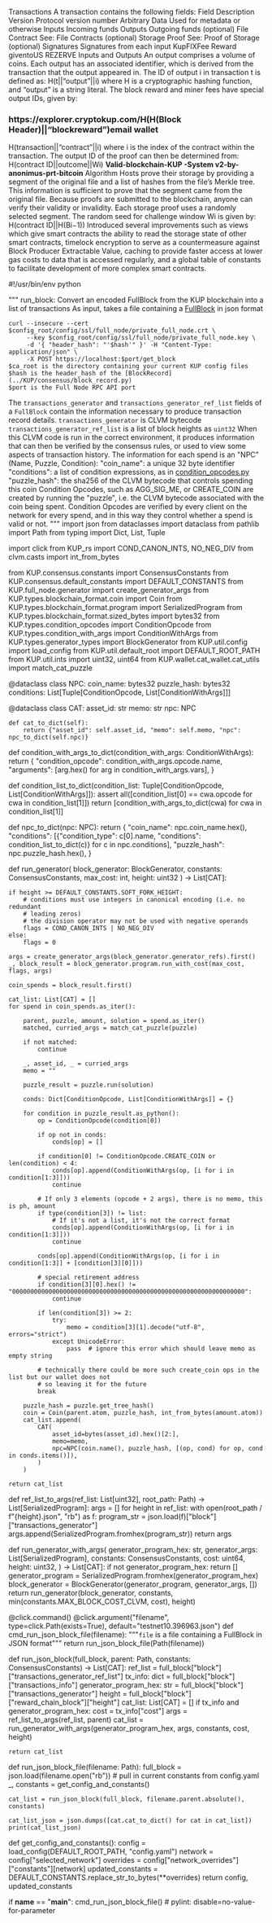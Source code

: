 Transactions
A transaction contains the following fields:
Field Description
Version Protocol version number
Arbitrary Data Used for metadata or otherwise
Inputs Incoming funds
Outputs Outgoing funds (optional)
File Contract See: File Contracts (optional)
Storage Proof See: Proof of Storage (optional)
Signatures Signatures from each input
KupFIXFee Reward giventoUS REZERVE
Inputs and Outputs
An output comprises a volume of coins. Each output
has an associated identifier, which is derived from the
transaction that the output appeared in. The ID of
output i in transaction t is defined as:
H(t||“output”||i)
where H is a cryptographic hashing function, and
“output” is a string literal. The block reward and
miner fees have special output IDs, given by:
<h3>https://explorer.cryptokup.com/H(H(Block Header)||“blockreward”)email wallet</h3>
H(transaction||“contract”||i)
where i is the index of the contract within the transaction. The output ID of the proof can then be determined from:
H(contract ID||outcome||Wi)
<b>Valid-blockchain-KUP -System v2-by-anonimus-prt-bitcoin</b>
Algorithm
Hosts prove their storage by providing a segment of
the original file and a list of hashes from the file’s
Merkle tree. This information is sufficient to prove
that the segment came from the original file. Because
proofs are submitted to the blockchain, anyone can
verify their validity or invalidity. Each storage proof
uses a randomly selected segment. The random seed
for challenge window Wi
is given by:
H(contract ID||H(Bi−1))
Introduced several improvements such as views which give smart contracts the ability to read the storage state of other smart contracts, timelock encryption to serve as a countermeasure against Block Producer Extractable Value, caching to provide faster access at lower gas costs to data that is accessed regularly, and a global table of constants to facilitate development of more complex smart contracts.
<!---
CryptoKup/CryptoKup is a ✨ special ✨.
You can click the Preview link to take a look at your changes.
--->

#!/usr/bin/env python

"""
run_block: Convert an encoded FullBlock from the KUP blockchain into a list of transactions
As input, takes a file containing a [FullBlock](../KUP/types/full_block.py) in json format
```
curl --insecure --cert $config_root/config/ssl/full_node/private_full_node.crt \
     --key $config_root/config/ssl/full_node/private_full_node.key \
     -d '{ "header_hash": "'$hash'" }' -H "Content-Type: application/json" \
     -X POST https://localhost:$port/get_block
$ca_root is the directory containing your current KUP config files
$hash is the header_hash of the [BlockRecord](../KUP/consensus/block_record.py)
$port is the Full Node RPC API port
```
The `transactions_generator` and `transactions_generator_ref_list` fields of a `FullBlock`
contain the information necessary to produce transaction record details.
`transactions_generator` is CLVM bytecode
`transactions_generator_ref_list` is a list of block heights as `uint32`
When this CLVM code is run in the correct environment, it produces information that can
then be verified by the consensus rules, or used to view some aspects of transaction history.
The information for each spend is an "NPC" (Name, Puzzle, Condition):
        "coin_name": a unique 32 byte identifier
        "conditions": a list of condition expressions, as in [condition_opcodes.py](../KUP/types/condition_opcodes.py)
        "puzzle_hash": the sha256 of the CLVM bytecode that controls spending this coin
Condition Opcodes, such as AGG_SIG_ME, or CREATE_COIN are created by running the "puzzle", i.e. the CLVM bytecode
associated with the coin being spent. Condition Opcodes are verified by every client on the network for every spend,
and in this way they control whether a spend is valid or not.
"""
import json
from dataclasses import dataclass
from pathlib import Path
from typing import Dict, List, Tuple

import click
from KUP_rs import COND_CANON_INTS, NO_NEG_DIV
from clvm.casts import int_from_bytes

from KUP.consensus.constants import ConsensusConstants
from KUP.consensus.default_constants import DEFAULT_CONSTANTS
from KUP.full_node.generator import create_generator_args
from KUP.types.blockchain_format.coin import Coin
from KUP.types.blockchain_format.program import SerializedProgram
from KUP.types.blockchain_format.sized_bytes import bytes32
from KUP.types.condition_opcodes import ConditionOpcode
from KUP.types.condition_with_args import ConditionWithArgs
from KUP.types.generator_types import BlockGenerator
from KUP.util.config import load_config
from KUP.util.default_root import DEFAULT_ROOT_PATH
from KUP.util.ints import uint32, uint64
from KUP.wallet.cat_wallet.cat_utils import match_cat_puzzle


@dataclass
class NPC:
    coin_name: bytes32
    puzzle_hash: bytes32
    conditions: List[Tuple[ConditionOpcode, List[ConditionWithArgs]]]


@dataclass
class CAT:
    asset_id: str
    memo: str
    npc: NPC

    def cat_to_dict(self):
        return {"asset_id": self.asset_id, "memo": self.memo, "npc": npc_to_dict(self.npc)}


def condition_with_args_to_dict(condition_with_args: ConditionWithArgs):
    return {
        "condition_opcode": condition_with_args.opcode.name,
        "arguments": [arg.hex() for arg in condition_with_args.vars],
    }


def condition_list_to_dict(condition_list: Tuple[ConditionOpcode, List[ConditionWithArgs]]):
    assert all([condition_list[0] == cwa.opcode for cwa in condition_list[1]])
    return [condition_with_args_to_dict(cwa) for cwa in condition_list[1]]


def npc_to_dict(npc: NPC):
    return {
        "coin_name": npc.coin_name.hex(),
        "conditions": [{"condition_type": c[0].name, "conditions": condition_list_to_dict(c)} for c in npc.conditions],
        "puzzle_hash": npc.puzzle_hash.hex(),
    }


def run_generator(
    block_generator: BlockGenerator, constants: ConsensusConstants, max_cost: int, height: uint32
) -> List[CAT]:

    if height >= DEFAULT_CONSTANTS.SOFT_FORK_HEIGHT:
        # conditions must use integers in canonical encoding (i.e. no redundant
        # leading zeros)
        # the division operator may not be used with negative operands
        flags = COND_CANON_INTS | NO_NEG_DIV
    else:
        flags = 0

    args = create_generator_args(block_generator.generator_refs).first()
    _, block_result = block_generator.program.run_with_cost(max_cost, flags, args)

    coin_spends = block_result.first()

    cat_list: List[CAT] = []
    for spend in coin_spends.as_iter():

        parent, puzzle, amount, solution = spend.as_iter()
        matched, curried_args = match_cat_puzzle(puzzle)

        if not matched:
            continue

        _, asset_id, _ = curried_args
        memo = ""

        puzzle_result = puzzle.run(solution)

        conds: Dict[ConditionOpcode, List[ConditionWithArgs]] = {}

        for condition in puzzle_result.as_python():
            op = ConditionOpcode(condition[0])

            if op not in conds:
                conds[op] = []

            if condition[0] != ConditionOpcode.CREATE_COIN or len(condition) < 4:
                conds[op].append(ConditionWithArgs(op, [i for i in condition[1:3]]))
                continue

            # If only 3 elements (opcode + 2 args), there is no memo, this is ph, amount
            if type(condition[3]) != list:
                # If it's not a list, it's not the correct format
                conds[op].append(ConditionWithArgs(op, [i for i in condition[1:3]]))
                continue

            conds[op].append(ConditionWithArgs(op, [i for i in condition[1:3]] + [condition[3][0]]))

            # special retirement address
            if condition[3][0].hex() != "0000000000000000000000000000000000000000000000000000000000000000":
                continue

            if len(condition[3]) >= 2:
                try:
                    memo = condition[3][1].decode("utf-8", errors="strict")
                except UnicodeError:
                    pass  # ignore this error which should leave memo as empty string

            # technically there could be more such create_coin ops in the list but our wallet does not
            # so leaving it for the future
            break

        puzzle_hash = puzzle.get_tree_hash()
        coin = Coin(parent.atom, puzzle_hash, int_from_bytes(amount.atom))
        cat_list.append(
            CAT(
                asset_id=bytes(asset_id).hex()[2:],
                memo=memo,
                npc=NPC(coin.name(), puzzle_hash, [(op, cond) for op, cond in conds.items()]),
            )
        )

    return cat_list


def ref_list_to_args(ref_list: List[uint32], root_path: Path) -> List[SerializedProgram]:
    args = []
    for height in ref_list:
        with open(root_path / f"{height}.json", "rb") as f:
            program_str = json.load(f)["block"]["transactions_generator"]
            args.append(SerializedProgram.fromhex(program_str))
    return args


def run_generator_with_args(
    generator_program_hex: str,
    generator_args: List[SerializedProgram],
    constants: ConsensusConstants,
    cost: uint64,
    height: uint32,
) -> List[CAT]:
    if not generator_program_hex:
        return []
    generator_program = SerializedProgram.fromhex(generator_program_hex)
    block_generator = BlockGenerator(generator_program, generator_args, [])
    return run_generator(block_generator, constants, min(constants.MAX_BLOCK_COST_CLVM, cost), height)


@click.command()
@click.argument("filename", type=click.Path(exists=True), default="testnet10.396963.json")
def cmd_run_json_block_file(filename):
    """`file` is a file containing a FullBlock in JSON format"""
    return run_json_block_file(Path(filename))


def run_json_block(full_block, parent: Path, constants: ConsensusConstants) -> List[CAT]:
    ref_list = full_block["block"]["transactions_generator_ref_list"]
    tx_info: dict = full_block["block"]["transactions_info"]
    generator_program_hex: str = full_block["block"]["transactions_generator"]
    height = full_block["block"]["reward_chain_block"]["height"]
    cat_list: List[CAT] = []
    if tx_info and generator_program_hex:
        cost = tx_info["cost"]
        args = ref_list_to_args(ref_list, parent)
        cat_list = run_generator_with_args(generator_program_hex, args, constants, cost, height)

    return cat_list


def run_json_block_file(filename: Path):
    full_block = json.load(filename.open("rb"))
    # pull in current constants from config.yaml
    _, constants = get_config_and_constants()

    cat_list = run_json_block(full_block, filename.parent.absolute(), constants)

    cat_list_json = json.dumps([cat.cat_to_dict() for cat in cat_list])
    print(cat_list_json)


def get_config_and_constants():
    config = load_config(DEFAULT_ROOT_PATH, "config.yaml")
    network = config["selected_network"]
    overrides = config["network_overrides"]["constants"][network]
    updated_constants = DEFAULT_CONSTANTS.replace_str_to_bytes(**overrides)
    return config, updated_constants


if __name__ == "__main__":
    cmd_run_json_block_file()  # pylint: disable=no-value-for-parameter
